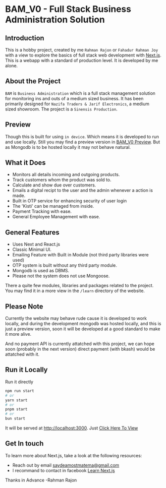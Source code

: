 
# BAM_V0 - Full Stack Business Administration Solution


## Introduction
This is a hobby project, created by me `Rahman Rajon` or `Fahadur Rahman Joy` with a view to explore the basics of full stack web development with [Next.js](). This is a webapp with a standard of production level. It is developed by me alone.

## About the Project
`BAM` is `Business Administration` which is a full stack management solution for monitoring ins and outs of a medium sized business. It has been primarily designed for `Nazifa Traders & Jarif Electronics`, a medium sized showroom. The project is a `Sinensis Production`.

## Preview
Though this is built for using `in device`. Which means it is developed to run and use locally. Still you may find a preview version in [BAM_V0 Preview](https://bam-v0.vercel.app/). But as Mongodb is to be hosted locally it may not behave natural.

## What it Does
- Monitors all details incoming and outgoing products.
- Track customers whom the product was sold to.
- Calculate and show due over customers.
- Emails a digital recipt to the user and the admin whenever a action is made.
- Built in OTP service for enhancing security of user login
- The 'Kisti' can be managed from inside. 
- Payment Tracking with ease.
- General Employee Management with ease.


## General Features
- Uses Next and React.js
- Classic Minimal UI.
- Emailing Feature with Built  in Module (not third party libraries were used)
- OTP system is built without any third party module.
- Mongodb is used as DBMS. 
- Please not the system does not use Mongoose.

There a quite few modules, libraries and packages related to the project. You may find it in a more view in the `/learn` directory of the website.

## Please Note
Currently the website may behave rude cause it is developed to work locally, and during the development mongodb was hosted locally, and this is just a preview version, soon it will be developed at a good standard to make it more alive.

And no payment API is currently attatched with this project, we can hope soon (probably in the next version) direct payment (with bkash) would be attatched with it.


## Run it Locally

Run it directly 

```bash
npm run start
# or
yarn start
# or
pnpm start
# or
bun start
```

It will be served at [http://localhost:3000](http://localhost:3000). Just [Click Here To View](http://localhost:3000)

## Get In touch

To learn more about Next.js, take a look at the following resources:

- Reach out by email [saydeamostmatema@gmail.com](mail:saydeamostmatema@gmail.com)
- I recommand to contact in facebook [Learn Next.js](https://nextjs.org/learn)

Thanks in Advance -Rahman Rajon